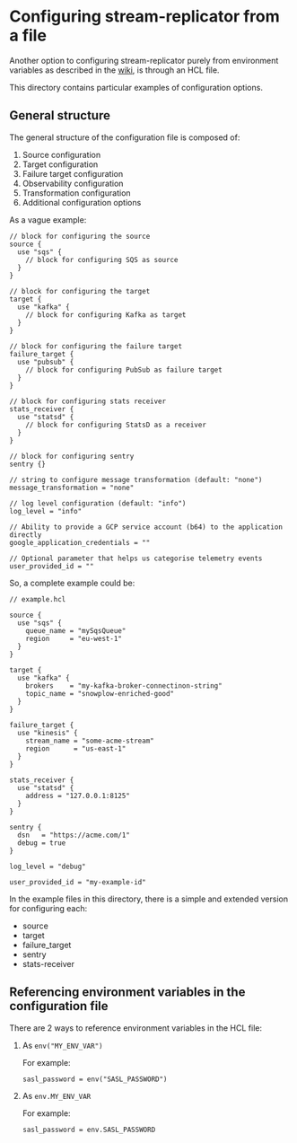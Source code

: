 # Configuring stream-replicator from a file

Another option to configuring stream-replicator purely from environment variables as described in the [wiki](https://github.com/snowplow-devops/stream-replicator/wiki), is through an HCL file.

This directory contains particular examples of configuration options.

## General structure

The general structure of the configuration file is composed of:

1. Source configuration
2. Target configuration
3. Failure target configuration
4. Observability configuration
5. Transformation configuration
6. Additional configuration options

As a vague example:

```hcl
// block for configuring the source
source {
  use "sqs" {
    // block for configuring SQS as source
  }
}

// block for configuring the target
target {
  use "kafka" {
    // block for configuring Kafka as target
  }
}

// block for configuring the failure target
failure_target {
  use "pubsub" {
    // block for configuring PubSub as failure target
  }
}

// block for configuring stats receiver
stats_receiver {
  use "statsd" {
    // block for configuring StatsD as a receiver
  }
}

// block for configuring sentry
sentry {}

// string to configure message transformation (default: "none")
message_transformation = "none"

// log level configuration (default: "info")
log_level = "info"

// Ability to provide a GCP service account (b64) to the application directly
google_application_credentials = ""

// Optional parameter that helps us categorise telemetry events
user_provided_id = ""
```

So, a complete example could be:

```hcl
// example.hcl

source {
  use "sqs" {
    queue_name = "mySqsQueue"
    region     = "eu-west-1"
  }
}

target {
  use "kafka" {
    brokers    = "my-kafka-broker-connectinon-string"
    topic_name = "snowplow-enriched-good"
  }
}

failure_target {
  use "kinesis" {
    stream_name = "some-acme-stream"
    region      = "us-east-1"
  }
}

stats_receiver {
  use "statsd" {
    address = "127.0.0.1:8125"
  }
}

sentry {
  dsn   = "https://acme.com/1"
  debug = true
}

log_level = "debug"

user_provided_id = "my-example-id"
```

In the example files in this directory, there is a simple and extended version for configuring each:

 - source
 - target
 - failure_target
 - sentry
 - stats-receiver

## Referencing environment variables in the configuration file

There are 2 ways to reference environment variables in the HCL file:

1. As `env("MY_ENV_VAR")`

    For example:

    ```txt
    sasl_password = env("SASL_PASSWORD")
    ```

2. As `env.MY_ENV_VAR`

    For example:

    ```txt
    sasl_password = env.SASL_PASSWORD
    ```
